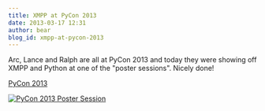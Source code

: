 ```yaml
---
title: XMPP at PyCon 2013
date: 2013-03-17 12:31
author: bear
blog_id: xmpp-at-pycon-2013
---
```


Arc, Lance and Ralph are all at PyCon 2013 and today they were showing off XMPP and Python at one of the "poster sessions". Nicely done!

[PyCon 2013](https://plus.google.com/u/0/103825681530404900115/posts/iEccD6v7Ahc)

[![](http://xmpp.org/wp-content/uploads/2013/03/IMG_20130317_100956.jpg "PyCon 2013 Poster Session")](http://xmpp.org/2013/03/xmpp-at-pycon-2013/img_20130317_100956/)
